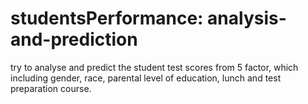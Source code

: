 # studentsPerformance: analysis-and-prediction

try to analyse and predict the student test scores from 5 factor, which including gender, race, parental level of education, lunch and test preparation course.
